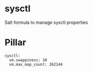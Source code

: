 # sysctl
Salt formula to manage sysctl properties

# Pillar
```sls
sysctl:
  vm.swappiness: 10
  vm.max_map_count: 262144
